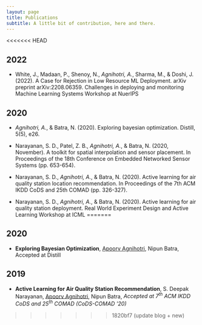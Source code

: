 ```yaml
---
layout: page
title: Publications
subtitle: A little bit of contribution, here and there.
---
```


<<<<<<< HEAD
## 2022

- White, J., Madaan, P., Shenoy, N., _Agnihotri, A._, Sharma, M., & Doshi, J. (2022). A Case for Rejection in Low Resource ML Deployment. arXiv preprint arXiv:2208.06359. Challenges in deploying and monitoring Machine Learning Systems Workshop at NuerIPS
## 2020


- _Agnihotri, A._, & Batra, N. (2020). Exploring bayesian optimization. Distill, 5(5), e26.

- Narayanan, S. D., Patel, Z. B., _Agnihotri, A._, & Batra, N. (2020, November). A toolkit for spatial interpolation and sensor placement. In Proceedings of the 18th Conference on Embedded Networked Sensor Systems (pp. 653-654).

- Narayanan, S. D., _Agnihotri, A._, & Batra, N. (2020). Active learning for air quality station location recommendation. In Proceedings of the 7th ACM IKDD CoDS and 25th COMAD (pp. 326-327).

- Narayanan, S. D., _Agnihotri, A._, & Batra, N. (2020). Active learning for air quality station deployment. Real World Experiment Design and Active Learning Workshop at ICML
=======
## 2020

- **Exploring Bayesian Optimization**, <u>Apoorv Agnihotri</u>, Nipun Batra, Accepted at Distill

## 2019

- **Active Learning for Air Quality Station Recommendation**, S. Deepak Narayanan, <u>Apoorv Agnihotri</u>, Nipun Batra, _Accepted at 7<sup>th</sup> ACM IKDD CoDS and 25<sup>th</sup> COMAD (CoDS-COMAD '20)_
>>>>>>> 1820bf7 (update blog + new)
